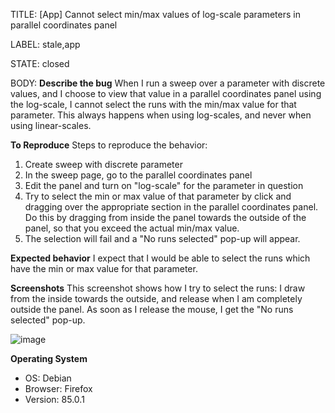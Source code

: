 TITLE:
[App] Cannot select min/max values of log-scale parameters in parallel coordinates panel

LABEL:
stale,app

STATE:
closed

BODY:
**Describe the bug**
When I run a sweep over a parameter with discrete values, and I choose to view that value in a parallel coordinates panel using the log-scale, I cannot select the runs with the min/max value for that parameter.  This always happens when using log-scales, and never when using linear-scales.

**To Reproduce**
Steps to reproduce the behavior:
1. Create sweep with discrete parameter
2. In the sweep page, go to the parallel coordinates panel
3. Edit the panel and turn on "log-scale" for the parameter in question
4. Try to select the min or max value of that parameter by click and dragging over the appropriate section in the parallel coordinates panel.  Do this by dragging from inside the panel towards the outside of the panel, so that you exceed the actual min/max value.
5. The selection will fail and a "No runs selected" pop-up will appear.

**Expected behavior**
I expect that I would be able to select the runs which have the min or max value for that parameter.

**Screenshots**
This screenshot shows how I try to select the runs:  I draw from the inside towards the outside, and release when I am completely outside the panel.  As soon as I release the mouse, I get the "No runs selected" pop-up.

![image](https://user-images.githubusercontent.com/1794938/112762497-f10a8c00-8fcd-11eb-8a52-6340fee65e86.png)

**Operating System**
 - OS: Debian
 - Browser:  Firefox
 - Version: 85.0.1

